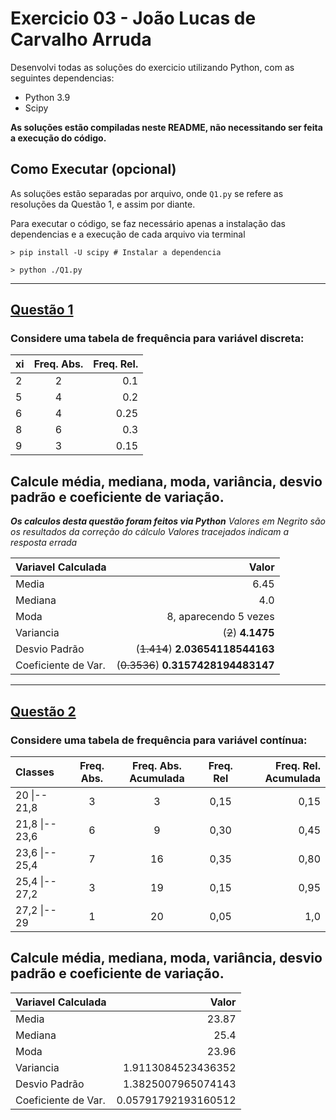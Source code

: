# Exercicio 03 - João Lucas de Carvalho Arruda
Desenvolvi todas as soluções do exercicio utilizando Python, com as seguintes dependencias:
- Python 3.9
- Scipy

**As soluções estão compiladas neste README, não necessitando ser feita a execução do código.**

## Como Executar (opcional)
As soluçöes estão separadas por arquivo, onde `Q1.py` se refere as resoluções da Questão 1, e assim por diante.

Para executar o código, se faz necessário apenas a instalação das dependencias e a execução de cada arquivo via terminal
```shell
> pip install -U scipy # Instalar a dependencia

> python ./Q1.py
```

----------

## [Questão 1](./Q1.py)
### Considere uma tabela de frequência para variável discreta:
| xi |   Freq. Abs. |   Freq. Rel. |
|:---- | :----: | ----: |
2   | 2 |    0.1
5   |   4 |   0.2
6  |   4 |   0.25
8 |   6 |   0.3
9 |   3 |   0.15

## Calcule média, mediana, moda, variância, desvio padrão e coeficiente de variação.
***Os calculos desta questão foram feitos via Python***
*Valores em Negrito são os resultados da correção do cálculo*
*Valores tracejados indicam a resposta errada*

| Variavel Calculada| Valor |
|:--|---:|
Media | 6.45
Mediana | 4.0
Moda | 8, aparecendo 5 vezes
Variancia | (~~2~~) **4.1475**
Desvio Padrão | (~~1.414~~)  **2.03654118544163**
Coeficiente de Var. | (~~0.3536~~) **0.3157428194483147**
----------

## [Questão 2](./Q2.py)
### Considere uma tabela de frequência para variável contínua:
| Classes |   Freq. Abs. |   Freq. Abs. Acumulada | Freq. Rel | Freq. Rel. Acumulada |
|:---- | :----: | :----: | :----: |   ----: |
20 \|-- 21,8   | 3 |    3 | 0,15 | 0,15
21,8 \|-- 23,6   |   6 |  9| 0,30| 0,45
23,6 \|-- 25,4  |   7 |   16| 0,35 | 0,80
25,4 \|-- 27,2 |   3 |  19| 0,15 | 0,95
27,2 \|-- 29 |   1 |   20| 0,05 | 1,0

## Calcule média, mediana, moda, variância, desvio padrão e coeficiente de variação.

| Variavel Calculada| Valor |
|:--|---:|
Media | 23.87
Mediana | 25.4
Moda | 23.96
Variancia | 1.9113084523436352
Desvio Padrão | 1.3825007965074143
Coeficiente de Var. | 0.05791792193160512
